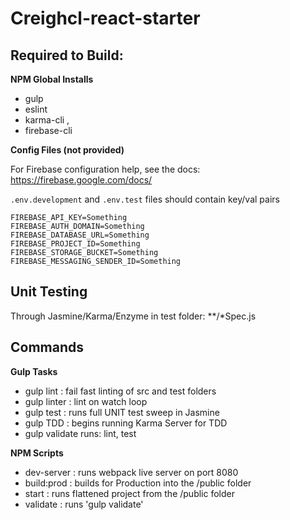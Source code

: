 # Creighcl-react-starter

## Required to Build:

**NPM Global Installs**
- gulp
- eslint
- karma-cli , 
- firebase-cli

**Config Files (not provided)**

For Firebase configuration help, see the docs: https://firebase.google.com/docs/

`.env.development` and `.env.test` files should contain key/val pairs

```
FIREBASE_API_KEY=Something
FIREBASE_AUTH_DOMAIN=Something
FIREBASE_DATABASE_URL=Something
FIREBASE_PROJECT_ID=Something
FIREBASE_STORAGE_BUCKET=Something
FIREBASE_MESSAGING_SENDER_ID=Something
```

## Unit Testing
Through Jasmine/Karma/Enzyme in test folder: **/*Spec.js

## Commands
**Gulp Tasks**

- gulp lint : fail fast linting of src and test folders
- gulp linter : lint on watch loop
- gulp test : runs full UNIT test sweep in Jasmine
- gulp TDD : begins running Karma Server for TDD
- gulp validate runs: lint, test

**NPM Scripts**

- dev-server : runs webpack live server on port 8080
- build:prod : builds for Production into the /public folder
- start : runs flattened project from the /public folder
- validate : runs 'gulp validate'
